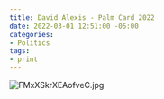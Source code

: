 ```yaml
---
title: David Alexis - Palm Card 2022
date: 2022-03-01 12:51:00 -05:00
categories:
- Politics
tags:
- print
---
```


![FMxXSkrXEAofveC.jpg](/uploads/FMxXSkrXEAofveC.jpg)